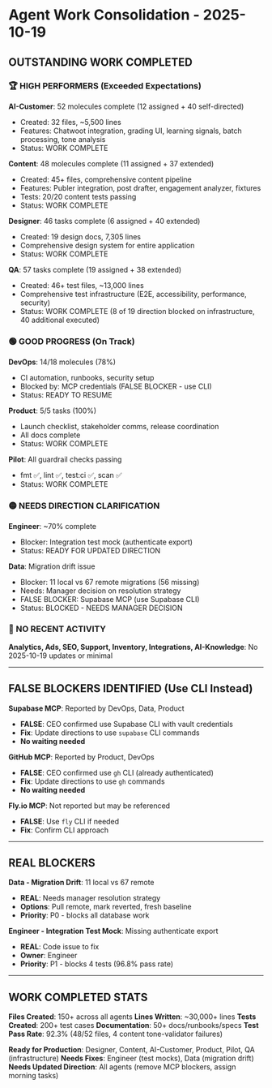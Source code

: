 # Agent Work Consolidation - 2025-10-19

## OUTSTANDING WORK COMPLETED

### 🏆 HIGH PERFORMERS (Exceeded Expectations)

**AI-Customer**: 52 molecules complete (12 assigned + 40 self-directed)
- Created: 32 files, ~5,500 lines
- Features: Chatwoot integration, grading UI, learning signals, batch processing, tone analysis
- Status: WORK COMPLETE

**Content**: 48 molecules complete (11 assigned + 37 extended)
- Created: 45+ files, comprehensive content pipeline
- Features: Publer integration, post drafter, engagement analyzer, fixtures
- Tests: 20/20 content tests passing
- Status: WORK COMPLETE

**Designer**: 46 tasks complete (6 assigned + 40 extended)
- Created: 19 design docs, 7,305 lines
- Comprehensive design system for entire application
- Status: WORK COMPLETE

**QA**: 57 tasks complete (19 assigned + 38 extended)  
- Created: 46+ test files, ~13,000 lines
- Comprehensive test infrastructure (E2E, accessibility, performance, security)
- Status: WORK COMPLETE (8 of 19 direction blocked on infrastructure, 40 additional executed)

### 🟢 GOOD PROGRESS (On Track)

**DevOps**: 14/18 molecules (78%)
- CI automation, runbooks, security setup
- Blocked by: MCP credentials (FALSE BLOCKER - use CLI)
- Status: READY TO RESUME

**Product**: 5/5 tasks (100%)
- Launch checklist, stakeholder comms, release coordination
- All docs complete
- Status: WORK COMPLETE

**Pilot**: All guardrail checks passing
- fmt ✅, lint ✅, test:ci ✅, scan ✅
- Status: WORK COMPLETE

### 🟡 NEEDS DIRECTION CLARIFICATION

**Engineer**: ~70% complete
- Blocker: Integration test mock (authenticate export)
- Status: READY FOR UPDATED DIRECTION

**Data**: Migration drift issue  
- Blocker: 11 local vs 67 remote migrations (56 missing)
- Needs: Manager decision on resolution strategy
- FALSE BLOCKER: Supabase MCP (use Supabase CLI)
- Status: BLOCKED - NEEDS MANAGER DECISION

### 🔴 NO RECENT ACTIVITY

**Analytics, Ads, SEO, Support, Inventory, Integrations, AI-Knowledge**: No 2025-10-19 updates or minimal

---

## FALSE BLOCKERS IDENTIFIED (Use CLI Instead)

**Supabase MCP**: Reported by DevOps, Data, Product
- **FALSE**: CEO confirmed use Supabase CLI with vault credentials
- **Fix**: Update directions to use `supabase` CLI commands
- **No waiting needed**

**GitHub MCP**: Reported by Product, DevOps
- **FALSE**: CEO confirmed use `gh` CLI (already authenticated)
- **Fix**: Update directions to use `gh` commands
- **No waiting needed**

**Fly.io MCP**: Not reported but may be referenced
- **FALSE**: Use `fly` CLI if needed
- **Fix**: Confirm CLI approach

---

## REAL BLOCKERS

**Data - Migration Drift**: 11 local vs 67 remote
- **REAL**: Needs manager resolution strategy
- **Options**: Pull remote, mark reverted, fresh baseline
- **Priority**: P0 - blocks all database work

**Engineer - Integration Test Mock**: Missing authenticate export
- **REAL**: Code issue to fix
- **Owner**: Engineer
- **Priority**: P1 - blocks 4 tests (96.8% pass rate)

---

## WORK COMPLETED STATS

**Files Created**: 150+ across all agents
**Lines Written**: ~30,000+ lines
**Tests Created**: 200+ test cases
**Documentation**: 50+ docs/runbooks/specs
**Test Pass Rate**: 92.3% (48/52 files, 4 content tone-validator failures)

**Ready for Production**: Designer, Content, AI-Customer, Product, Pilot, QA (infrastructure)
**Needs Fixes**: Engineer (test mocks), Data (migration drift)
**Needs Updated Direction**: All agents (remove MCP blockers, assign morning tasks)

